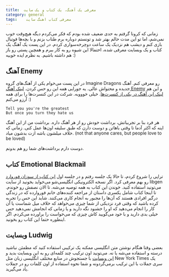 ```yaml
---
title:  معرفی یک آهنگ، یک کتاب و یک سایت
category: general
tags:    معرفی کتاب اهنگ سایت 
---
```


زمانی که کرونا گرفتم به حدی ضعیف شده بودم که فکر می‌کردم دیگه هیچ‌وقت خوب نمی‌شم، اما تو این مدت حالم بهتر شد و تونستم دوباره برم طناب بزنم و با بچه‌ها فوتبال بازی کنم و دیشب هم نزدیک یک ساعت دوچرخه‌سواری کردم. در این پست یک آهنگ یک کتاب و یک وبسایت معرفی شده، احتمالا این شیوه رو به کار ببرم و همچین پستی رو باز هم داشته باشیم. به نظرم ایده خوبیه :)

## آهنگ Enemy

در این پست می‌خوام یکی از آهنگ‌های گروه Imagine Dragons رو معرفی کنم. آهنگ جدیده و محتواش عالی. یه جورایی همه این رو حس کردن. [<u>لینک آهنگ Enemy</u>](https://www.youtube.com/watch?v=D9G1VOjN_84) و این هم [<u>لینک این آهنگ در یکی از کنسرت‌ها</u>](https://www.youtube.com/watch?v=4TKDGCBbD2s). خیلی خوووبه. شرکت در این کنسرت‌ها را برای همه آرزو می‌کنم :)

    Tell you you're the greatest
    But once you turn they hate us
    
هر فرد بنا بر تجربیاتش، برداشت خودش رو از هر آهنگ داره. برداشت من از این آهنگ اینه که اکثر آدما تا وقتی باهاتن و دوست دارن که طبق سلیقه اون‌ها عمل کنی. زمانی که خلاف میلشون باشه ازت بدشون میاد. (not that anyone cares, but people love to be loved)

دوست دارم برداشت‌های شما رو هم بدونم.


## کتاب Emotional Blackmail

تراپی را شروع کردم، تا حالا یک جلسه رفتم و در جلسه اول [<u>این کتاب از سوزان فوروارد</u>](https://www.amazon.com/Emotional-Blackmail-People-Obligation-Manipulate/dp/0060928972) رو بهم معرفی کرد. اگر نسخه الکترونیکی انگلیسی‌شو می‌خواید بخونید از سایت libgen می‌تونید استفاده کنید. خوندن این کتاب به همه توصیه می‌شه. تا الان نصفش رو خوندم. تا اینجا کتاب شامل یکسری داستان از مراجعه کننده‌های خانم فوروارده که در زندگی درگیر افرادی هستند که آن‌ها را مجبور به انجام کاری می‌کنند. شاید این حس را تجربه کرده باشید که وقتی فرد نزدیکی از شما چیزی می‌خواهد که خلاف میل شماست یا آن کار را انجام می‌دهید که او را خشنود نگه دارید و یا زمانی که انجامش نمی‌دهید حس خیلی بدی دارید و با خود می‌گویید کاش چیزی که می‌خواست را براورده می‌کردم. اگر اینطوره حتما این کتاب رو بخونید.


## وبسایت Ludwig

بعضی وقتا هنگام نوشتن متن انگلیسی ممکنه یک ترکیبی استفاده کنید که مطمئن نباشید درسته و استفاده می‌شه یا نه. می‌تونید اون ترکیب چند کلمه‌ای رو به این وبسایت بدید و [<u>این وبسایت</u>](https://ludwig.guru/) با جستجوش در منابع مختلف انگلیسی زبان مثل New York Times یک سری جملات با این ترکیب برمی‌گردونه و شما نحوه استفاده از اون کلمات رو در جملات یاد می‌گیرید.






